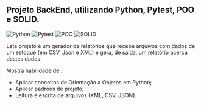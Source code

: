 ## Projeto BackEnd, utilizando Python, Pytest, POO e SOLID.

<img alt="Python" src="https://img.shields.io/badge/-Python-black?style=flat-square&logo=python">    <img alt="Pytest" src="https://img.shields.io/badge/-Pytest-black?style=flat-square&logo=pytest">    <img alt="POO" src="https://img.shields.io/badge/-POO-black?style=flat-square&logo=poo">    <img alt="SOLID" src="https://img.shields.io/badge/-SOLID-black?style=flat-square&logo=solid">

Este projeto é um gerador de relatórios que recebe arquivos com dados de um estoque (em CSV, Json e XML) e gera, de saída, um relatório acerca destes dados. 

Mostra habilidade de : 
* Aplicar conceitos de Orientação a Objetos em Python;
* Aplicar padrões de projeto;
* Leitura e escrita de arquivos (XML, CSV, JSON).
